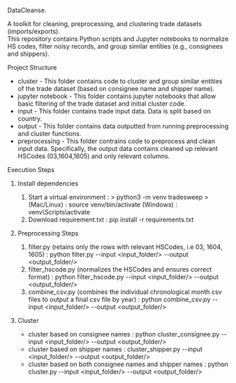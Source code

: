 DataCleanse.

A toolkit for cleaning, preprocessing, and clustering trade datasets (imports/exports).  
This repository contains Python scripts and Jupyter notebooks to normalize HS codes, filter noisy records, and group similar entities (e.g., consignees and shippers).






Project Structure 
- cluster 
        - This folder contains code to cluster and group similar entities of the trade dataset (based on consignee name and shipper name).
- jupyter notebook
        - This folder contains jupyter notebooks that allow basic filtering of the trade dataset and initial cluster code.
- input 
        - This folder contains trade input data. Data is split based on country.
- output
        - This folder contains data outputted from running preprocessing and cluster functions.
- preprocessing
        - This folder contrains code to preprocess and clean input data. Specifically, the output data contains cleaned up relevant HSCodes (03,1604,1605) and only relevant columns.


Execution Steps
1. Install dependencies
   1. Start a virtual environment :
            > python3 -m venv tradesweep
            > (Mac/Linux) : source venv/bin/activate    (Windows) : venv\Scripts\activate
   2. Download requirement.txt : pip install -r requirements.txt
      
2. Preprocessing Steps
   1. filter.py (retains only the rows with relevant HSCodes, i.e 03, 1604, 1605) : python filter.py --input <input_folder/> --output <output_folder/>
   2. filter_hscode.py (normalizes the HSCodes and ensures correct format) : python filter_hscode.py --input <input_folder/> --output <output_folder/>
   3. combine_csv.py (combines the individual chronological month csv files to output a final csv file by year) : python combine_csv.py --input <input_folder/> --output <output_folder/>

   
4. Cluster
    - cluster based on consignee names : python cluster_consignee.py --input <input_folder/> --output <output_folder/>
    - cluster based on shipper names : cluster_shipper.py --input <input_folder/> --output <output_folder/>
    - cluster based on both consignee names and shipper names : python cluster.py --input <input_folder/> --output <output_folder/>
